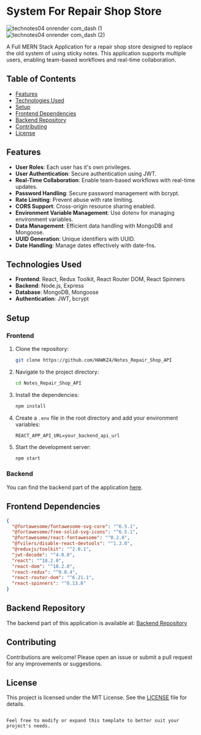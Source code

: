 # System For Repair Shop Store

![technotes04 onrender com_dash (1](https://github.com/HAWKZ4/Notes_repair_shop/assets/108879264/f18eb085-1040-478f-ae54-1ea5722f65dd)
<br/>
![technotes04 onrender com_dash (2)](https://github.com/HAWKZ4/Notes_repair_shop/assets/108879264/8d8cce76-4ba0-4613-a0e2-a675a53318ae)


A Full MERN Stack Application for a repair shop store designed to replace the old system of using sticky notes.
This application supports multiple users, enabling team-based workflows and real-time collaboration.

## Table of Contents

- [Features](#features)
- [Technologies Used](#technologies-used)
- [Setup](#setup)
- [Frontend Dependencies](#frontend-dependencies)
- [Backend Repository](#backend-repository)
- [Contributing](#contributing)
- [License](#license)

## Features

- **User Roles**: Each user has it's own privileges.
- **User Authentication**: Secure authentication using JWT.
- **Real-Time Collaboration**: Enable team-based workflows with real-time updates.
- **Password Handling**: Secure password management with bcrypt.
- **Rate Limiting**: Prevent abuse with rate limiting.
- **CORS Support**: Cross-origin resource sharing enabled.
- **Environment Variable Management**: Use dotenv for managing environment variables.
- **Data Management**: Efficient data handling with MongoDB and Mongoose.
- **UUID Generation**: Unique identifiers with UUID.
- **Date Handling**: Manage dates effectively with date-fns.


## Technologies Used

- **Frontend**: React, Redux Toolkit, React Router DOM, React Spinners
- **Backend**: Node.js, Express
- **Database**: MongoDB, Mongoose
- **Authentication**: JWT, bcrypt

## Setup

### Frontend

1. Clone the repository:
    ```sh
    git clone https://github.com/HAWKZ4/Notes_Repair_Shop_API
    ```

2. Navigate to the project directory:
    ```sh
    cd Notes_Repair_Shop_API
    ```

3. Install the dependencies:
    ```sh
    npm install
    ```

4. Create a `.env` file in the root directory and add your environment variables:
    ```env
    REACT_APP_API_URL=your_backend_api_url
    ```

5. Start the development server:
    ```sh
    npm start
    ```

### Backend

You can find the backend part of the application [here](https://github.com/HAWKZ4/Notes_Repair_Shop_API).

## Frontend Dependencies

```json
{
  "@fortawesome/fontawesome-svg-core": "^6.5.1",
  "@fortawesome/free-solid-svg-icons": "^6.5.1",
  "@fortawesome/react-fontawesome": "^0.2.0",
  "@fvilers/disable-react-devtools": "^1.3.0",
  "@reduxjs/toolkit": "^2.0.1",
  "jwt-decode": "^4.0.0",
  "react": "^18.2.0",
  "react-dom": "^18.2.0",
  "react-redux": "^9.0.4",
  "react-router-dom": "^6.21.1",
  "react-spinners": "^0.13.8"
}
```

## Backend Repository

The backend part of this application is available at:
[Backend Repository](https://github.com/HAWKZ4/Notes_Repair_Shop_API)

## Contributing

Contributions are welcome! Please open an issue or submit a pull request for any improvements or suggestions.

## License

This project is licensed under the MIT License. See the [LICENSE](LICENSE) file for details.
```

Feel free to modify or expand this template to better suit your project's needs.
